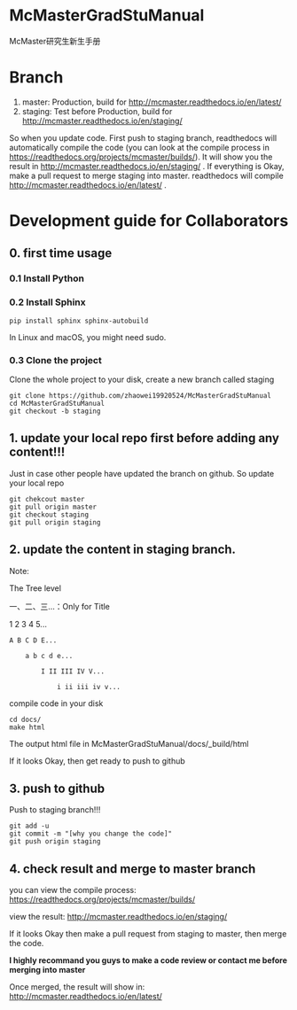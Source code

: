 # McMasterGradStuManual
McMaster研究生新生手册

# Branch
1. master: Production, build for http://mcmaster.readthedocs.io/en/latest/
2. staging: Test before Production, build for http://mcmaster.readthedocs.io/en/staging/

So when you update code. First push to staging branch, readthedocs will automatically compile the code (you can look at the compile process in https://readthedocs.org/projects/mcmaster/builds/). It will show you the result in http://mcmaster.readthedocs.io/en/staging/ . If everything is Okay, make a pull request to merge staging into master. readthedocs will compile http://mcmaster.readthedocs.io/en/latest/ .

# Development guide for Collaborators
## 0. first time usage
### 0.1 Install Python
### 0.2 Install Sphinx
```
pip install sphinx sphinx-autobuild
```
In Linux and macOS, you might need sudo.

### 0.3 Clone the project
Clone the whole project to your disk, create a new branch called staging
```
git clone https://github.com/zhaowei19920524/McMasterGradStuManual
cd McMasterGradStuManual
git checkout -b staging
```

## 1. update your local repo first before adding any content!!!
Just in case other people have updated the branch on github. So update your local repo
```
git chekcout master
git pull origin master
git checkout staging
git pull origin staging
```

## 2. update the content in staging branch.

Note:

The Tree level

一、二、三...：Only for Title

1 2 3 4 5...

	A B C D E...

		a b c d e...

			I II III IV V...

				i ii iii iv v...

compile code in your disk
```
cd docs/
make html
```
The output html file in McMasterGradStuManual/docs/_build/html

If it looks Okay, then get ready to push to github

## 3. push to github
Push to staging branch!!!
```
git add -u
git commit -m "[why you change the code]"
git push origin staging
```

## 4. check result and merge to master branch
you can view the compile process: https://readthedocs.org/projects/mcmaster/builds/

view the result: http://mcmaster.readthedocs.io/en/staging/

If it looks Okay then make a pull request from staging to master, then merge the code.

**I highly recommand you guys to make a code review or contact me before merging into master**

Once merged, the result will show in: http://mcmaster.readthedocs.io/en/latest/
